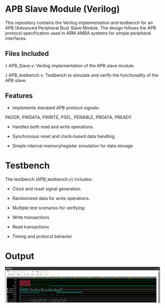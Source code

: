 # APB Slave Module (Verilog)
This repository contains the Verilog implementation and testbench for an APB (Advanced Peripheral Bus) Slave Module. The design follows the APB protocol specification used in ARM AMBA systems for simple peripheral interfaces.

## Files Included
`1` APB_Slave.v: Verilog implementation of the APB slave module.

`2` APB_testbench.v: Testbench to simulate and verify the functionality of the APB slave.

## Features
* Implements standard APB protocol signals:

PADDR, PWDATA, PWRITE, PSEL, PENABLE, PRDATA, PREADY

* Handles both read and write operations.

* Synchronous reset and clock-based data handling.

* Simple internal memory/register simulation for data storage.

# Testbench
The testbench (APB_testbench.v) includes:

* Clock and reset signal generation.

* Randomized data for write operations.

* Multiple test scenarios for verifying:

* Write transactions

* Read transactions

* Timing and protocol behavior

# Output
![image alt](https://github.com/ArNaB7811/APB-Protocol/blob/61de3009a935fd2ab49bf5352d92b35001b7a64a/Screenshot%202025-07-11%20195126.png)
